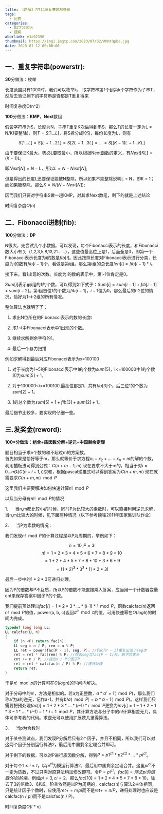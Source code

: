 ```yaml
---
title: 【题解】7月11日比赛题解备份
tags:
  - 比赛
categories:
  - OI学习笔记
  - 题解
abbrlink: e1a02396
thumbnail: https://img1.imgtp.com/2023/07/02/AMmtQpbe.jpg
date: 2023-07-12 00:00:00
---
```


## **一．重复字符串**(powerstr):

**30**分做法：枚举

长度范围只有1000时，我们可以枚举k， 取字符串第1个到第k个字符作为子串T，然后去验证剩下的字符串是否都是T重复得来

时间复杂度O(n^2)

**100**分做法：**KMP**，**Next**数组

假设字符串为S，长度为N，子串T重复K次后得到串S，那么T的长度一定为L = N/K(要整除)，则$T = S[1...L]$，将S拆分成K份，每份长度为L，则有

$$S[1...L] = S[L+1...2L] = S[2L+1...3L] = ... = S[(K-1)L+1...KL]$$

由于要保证K最大，势必L要取最小，所以根据Next函数的定义，有$Next[KL] = (K-1)L;$

即$Next[N] = N - L$，所以$L = N - Next[N];$

但是得出的长度L还要保证能被N整除，所以如果不能整除说明L = N，即K = 1；而如果能整除，那么$K = N / (N - Next[N]);$

因而我们只要对字符串S做一趟KMP，对其求Next数组，剩下的就是上述结论

时间复杂度$O(n)$

## 二．Fibonacci进制(fib):

**100**分做法：**DP**

N很大，先尝试几个小数据。可以发现，每个Fibonacci表示的长度，和Fibonacci数大小有关（1,2,3,5,8,13,21……），这些值最高位上是1，后面全是0，即第一个Fibonacci表示长度为i的数是$fib[i]$。因此按照长度对Fibonacci表示进行分类，长度为i的数有$fib[i-1]$个，看做是第i组。那么第i组的总长度$len[i] = fib[i-1]*i$。

接下来，看1出现的次数。长度为i的数的表示中，第i-1位肯定是0。

$Sum[i]$表示前i组的1的个数。可以得到如下式子：$Sum[i]=sum[i-1]+fib[i-1]+sum[i-2]$。第i组首位1的个数为$fib[i-1]$，$i-1$位为0，那么最后的i-2位的情况，恰好为1~i-2组的所有情况。

整体算法也就明了了：

1. 求出N位所在的Fibonacci表示的数的长度t

2. 求1~t中Fibonacci表示中1出现的个数。

3. 继续求解剩余字符的1。

4. 最后一个暴力扫描

例如求解得到最后对应Fibonacci表示为x=100100

1. 对于长度为1~5的Fibonacci表示中1的个数为$sum[5]$，i<=100000中1的个数即为$sum[5]+1$。

2. 对于100000<i<=100100,最高位都是1，共有$fib[3]$个，后三位1的个数为$sum[2]+1$。

3. 1的总个数为$sum[5]+1+fib[3]+sum[2]+1$。

最后细节比较多，要实现的仔细一些。

## 三.发奖金(reword):

**100*分做法：组合**+**质因数分解**+**逆元**+**中国剩余定理**

题目相当于求n个数的和不超过m的方案数。  
首先如果是恰好等于m，那么就等价于求方程$x_{1} + x_{2} + ... + x_{n} = m$的解的个数，利用插板法可得到公式：$C(n + m - 1, m)$ 
现在要求不大于m的，相当于对$i = 0 ... m$对$C(n + i - 1, i)$求和，根据pascal递推式可以得到答案为$C(n + m, m)$
现在就需要求$C(n + m, m) \mod P$

这里我们主要要解决如何快速计算$n! \mod P$

以及当分母有$m! \mod P$的情况

1.      当n,m都比较小的时候，同时P为比较大的素数时，可以直接利用逆元求解，当n,m比较大的时候，见下面两种情况（以下参考魏铭2011年国家集训队作业）

2.      当P为素数的情况：

我们发现$n! \mod P$的计算过程是以P为周期的，举例如下：

$$n = 10, P = 3$$
$$n! = 1 * 2 * 3 * 4 * 5 * 6 * 7 * 8 * 9 * 10$$
$$= 1 * 2 * 4 * 5 * 7 * 8 * 10 *  3 * 6 * 9$$
$$= (1 * 2)^3 * 3^3 * (1 * 2 * 3)$$

最后一步中的$1 * 2 *3$可递归处理。

因为P的倍数与P不互质，所以P的倍数不能直接乘入答案，应当用一个计数器变量cnt来保存答案中因子P的个数。

我们提前预处理出$fac[i] = 1 * 2 * 3 * … * (i – 1) * i \mod P$，函数calcfac(n)返回$n! \mod P$的值，power(a, b, c)返回$a^b \mod c$的值，可用快速幂在$O(logb)$的时间内完成。

```C++
typedef long long LL;
LL calcfac(LL n)
{
    if (n <P) return fac[n];
    LL seg = n / P, rem = n % P;
    LL ret = power(fac[P - 1], seg, P); //fac[P - 1]重复出现了seg次
    ret = ret * fac[rem] % P; //除去seg次fac[P – 1]外，剩下的零头
    cnt += n / P; //提出n / P个因子P
    ret = ret * calcfac(n / P) % P; //递归处理
    return ret;
}
```
于是$n! \mod p$的计算可在$O(logn)$的时间内解决。

对于分母中的n!，方法是相似的。若a为正整数，$a * a’ = 1(\mod P)$，那么我们称a’为a的逆元，记作a-1，并有$b / a(\mod P) = b * a-1(\mod P)$。这样我们只需要把预处理$fac[i] = 1 * 2 * 3 * … * (i – 1) * i \mod P$更换为$inv[i] = 1-1 * 2-1 * 3-1* … * (i – 1) -1 * i-1 \mod P$，其计算方法与分子中的n!计算相差无几，具体可参考我的代码。求逆元可以使用扩展欧几里得算法。

3.      当p为合数时

对于某些测试点，我们发现P分解后只有2个因子，并且不相同，所以我们可以对这两个因子分别运行算法2，最后用中国剩余定理合并即可。

对于剩下的数据，可以对P进行质因数分解，得到$P = p1^{c1} * p2^{c2} * … * pt^{ct}$。

对于每个$1≤i≤t$，以$pi^{ci}$为模运行算法2，最后用中国剩余定理合并。这里$pi^{ci}$不一定为质数，不过只需对原算法稍加修改即可。令$P = pi^{ci}$，$fac[i] = 除去pi的倍数外i的阶乘$。例如$pi = 3,ci = 2$，那么$fac[10] = 1 * 2 * 4 * 5 * 7 * 8 * 10$，除去了3的倍数3、6和9。阶乘依然是以P为周期的，calcfac(n)与算法2主体相同，只是统计因子个数时，应使用$ret += n / pi$而不是$ret += n / P$，递归处理时也应该是calcfac(n / pi)而不是calcfac(n / P)。

时间复杂度$O(t * n)$
